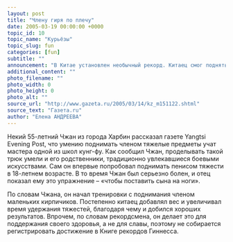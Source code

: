 ```yaml
---
layout: post
title: "Члену гиря по плечу"
date: 2005-03-19 00:00:00 +0000
topic_id: 10
topic_name: "Курьёзы"
topic_slug: fun
categories: [fun]
subtitle: ""
announcement: "В Китае установлен необычный рекорд. Китаец смог поднять и удержать пенисом в течение десяти секунд 75-килограммовую гирю. По его словам, этот трюк является семейной традицией."
additional_content: ""
photo_filename: ""
photo_width: 0
photo_height: 0
photo_alt: ""
source_url: "http://www.gazeta.ru/2005/03/14/kz_m151122.shtml"
source_text: "Газета.ru"
author: "Елена АНДРЕЕВА"
---
```

Некий 55-летний Чжан из города Харбин рассказал газете Yangtsi Evening Post, что умению поднимать членом тяжелые предметы учат мастера одной из школ кунг-фу. Как сообщил Чжан, проделывать такой трюк умели и его родственники, традиционно увлекавшиеся боевыми искусствами. Сам он впервые попробовал поднимать пенисом тяжести в 18-летнем возрасте. В то время Чжан был серьезно болен, и отец показал ему это упражнение – «чтобы поставить сына на ноги».

По словам Чжана, он начал тренировки с поднимания членом маленьких кирпичиков. Постепенно китаец добавлял вес и увеличивал время удержания тяжестей, благодаря чему и добился хороших результатов. Впрочем, по словам рекордсмена, он делает это для поддержания своего здоровья, а не для славы, поэтому не собирается регистрировать достижение в Книге рекордов Гиннесса.

